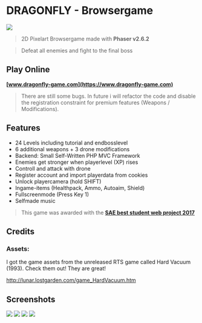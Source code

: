 # DRAGONFLY - Browsergame

![](http://www.michaeldorn.at/potf/dragonfly1.png)

> 2D Pixelart Browsergame made with **Phaser v2.6.2**

> Defeat all enemies and fight to the final boss

## Play Online

**[www.dragonfly-game.com](https://www.dragonfly-game.com)**
> There are still some bugs. In future i will refactor the code and disable the registration constraint for premium features (Weapons / Modifications). 

## Features
* 24 Levels including tutorial and endbosslevel
* 6 additional weapons + 3 drone modifications
* Backend: Small Self-Written PHP MVC Framework
* Enemies get stronger when playerlevel (XP) rises
* Controll and attack with drone
* Register account and import playerdata from cookies
* Unlock playercamera (hold SHIFT)
* Ingame-items (Healthpack, Ammo, Autoaim, Shield)
* Fullscreenmode (Press Key 1)
* Selfmade music

> This game was awarded with the **[SAE best student web project 2017](https://alumni.sae.edu/2017/12/12/dragonfly-best-web-project-sae-students-awards-2017/)**

## Credits

### Assets: 
I got the game assets from the unreleased RTS game called Hard Vacuum (1993). Check them out! They are great!

http://lunar.lostgarden.com/game_HardVacuum.htm


## Screenshots

![](http://www.michaeldorn.at/potf/dragonfly2.png)
![](http://www.michaeldorn.at/potf/dragonfly3.png)
![](http://www.michaeldorn.at/potf/dragonfly4.png)
![](http://www.michaeldorn.at/potf/dragonfly5.png)
